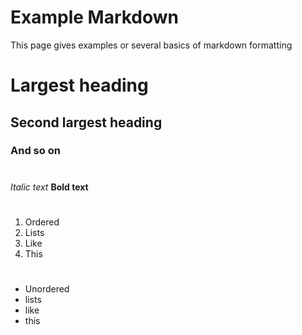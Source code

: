 # Example Markdown 

This page gives examples or several basics of markdown formatting

# Largest heading
## Second largest heading
### And so on

#
*Italic text*
**Bold text**

#

1. Ordered
2. Lists
3. Like
4. This

#

- Unordered
- lists
- like
- this



